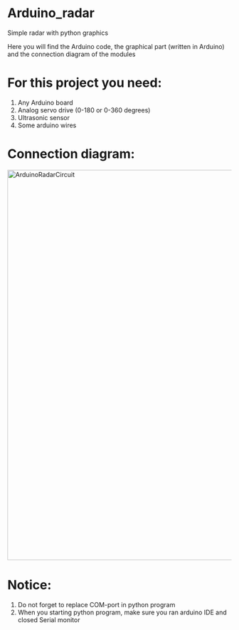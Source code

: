# Arduino_radar
Simple radar with python graphics

Here you will find the Arduino code, the graphical part (written in Arduino) and the connection diagram of the modules

# For this project you need:
1. Any Arduino board
2. Analog servo drive (0-180 or 0-360 degrees)
3. Ultrasonic sensor
4. Some arduino wires
# Connection diagram:
<img width="878" alt="ArduinoRadarCircuit" src="https://github.com/user-attachments/assets/95c331ca-24a1-43a9-95de-f3fc3d5d1b05" />

# Notice:
1. Do not forget to replace COM-port in python program
2. When you starting python program, make sure you ran arduino IDE and closed Serial monitor

